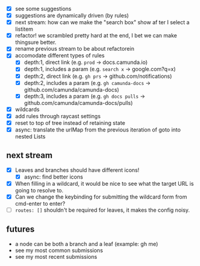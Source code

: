 - [x] see some suggestions
- [x] suggestions are dynamically driven (by rules)
- [x] next stream: how can we make the "search box" show af ter I select a listitem
- [x] refactor! we scrambled pretty hard at the end, I bet we can make thingsure better.
- [x] rename previous stream to be about refactorein
- [x] accomodate different types of rules
  - [x] depth:1, direct link (e.g. `prod` -> docs.camunda.io)
  - [x] depth:1, includes a param (e.g. `search x` -> google.com?q=x)
  - [x] depth:2, direct link (e.g. `gh prs` -> github.com/notifications)
  - [x] depth:2, includes a param (e.g. `gh camunda-docs` -> github.com/camunda/camunda-docs)
  - [x] depth:3, includes a param (e.g. `gh docs pulls` -> github.com/camunda/camunda-docs/pulls)
- [x] wildcards
- [x] add rules through raycast settings
- [x] reset to top of tree instead of retaining state
- [x] async: translate the urlMap from the previous iteration of goto into nested Lists

## next stream

- [x] Leaves and branches should have different icons!
  - [x] async: find better icons
- [x] When filling in a wildcard, it would be nice to see what the target URL is going to resolve to.
- [x] Can we change the keybinding for submitting the wildcard form from cmd-enter to enter?
- [ ] `routes: []` shouldn't be required for leaves, it makes the config noisy.

## futures

- a node can be both a branch and a leaf (example: gh me)
- see my most common submissions
- see my most recent submissions
